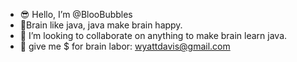 - 😎 Hello, I’m @BlooBubbles
- 🤩Brain like java, java make brain happy.
- 🔭 I’m looking to collaborate on anything to make brain learn java.
- 🤖 give me $ for brain labor: wyattdavis@gmail.com
